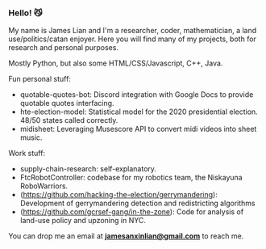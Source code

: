 ### Hello! :smirk_cat:

My name is James Lian and I'm a researcher, coder, mathematician, a land use/politics/catan enjoyer. 
Here you will find many of my projects, both for research and personal purposes. 

Mostly Python, but also some HTML/CSS/Javascript, C++, Java. 

Fun personal stuff:
- quotable-quotes-bot: Discord integration with Google Docs to provide quotable quotes interfacing. 
- hte-election-model: Statistical model for the 2020 presidential election. 48/50 states called correctly. 
- midisheet: Leveraging Musescore API to convert midi videos into sheet music. 

Work stuff:
- supply-chain-research: self-explanatory. 
- FtcRobotController: codebase for my robotics team, the Niskayuna RoboWarriors. 
- (https://github.com/hacking-the-election/gerrymandering): Development of gerrymandering detection and redistricting algorithms
- (https://github.com/gcrsef-gang/in-the-zone): Code for analysis of land-use policy and upzoning in NYC. 

You can drop me an email at **jamesanxinlian@gmail.com** to reach me. 

<!--
**JamesxGamesYT/JamesxGamesYT** is a ✨ _special_ ✨ repository because its `README.md` (this file) appears on your GitHub profile.

Here are some ideas to get you started:

- 🔭 I’m currently working on ...
- 🌱 I’m currently learning ...
- 👯 I’m looking to collaborate on ...
- 🤔 I’m looking for help with ...
- 💬 Ask me about ...
- 📫 How to reach me: ...
- 😄 Pronouns: ...
- ⚡ Fun fact: ...
-->


